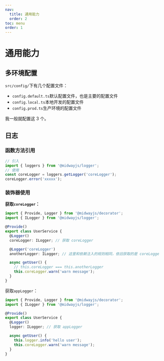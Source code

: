 ```yaml
---
nav:
  title: 通用能力
  order: 2
toc: menu
order: 1
---
```


# 通用能力

## 多环境配置

`src/config/`下有几个配置文件：

- `config.default.ts`默认配置文件，也是主要的配置文件
- `config.local.ts`本地开发的配置文件
- `config.prod.ts`生产环境的配置文件

我一般就配置这 3 个。

## 日志

### 函数方法引用

```ts
// 引入
import { loggers } from '@midwayjs/logger';
// 使用
const coreLogger = loggers.getLogger('coreLogger');
coreLogger.error('xxxxx');
```

### 装饰器使用

**获取`coreLogger`：**

```ts
import { Provide, Logger } from '@midwayjs/decorator';
import { ILogger } from '@midwayjs/logger';

@Provide()
export class UserService {
  @Logger()
  coreLogger: ILogger; // 获取 coreLogger

  @Logger('coreLogger')
  anotherLogger: ILogger; // 这里和依赖注入的规则相同，依旧获取的是 coreLogger

  async getUser() {
    // this.coreLogger === this.anotherLogger
    this.coreLogger.warn('warn message');
  }
}
```

获取`appLogger`：

```ts
import { Provide, Logger } from '@midwayjs/decorator';
import { ILogger } from '@midwayjs/logger';

@Provide()
export class UserService {
  @Logger()
  logger: ILogger; // 获取 appLogger

  async getUser() {
    this.logger.info('hello user');
    this.coreLogger.warn('warn message');
  }
}
```
